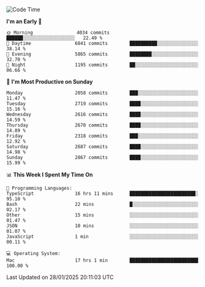 <!--START_SECTION:waka-->
![Code Time](http://img.shields.io/badge/Code%20Time-4%2C779%20hrs%2037%20mins-blue)

**I'm an Early 🐤** 

```text
🌞 Morning                4034 commits        ██████░░░░░░░░░░░░░░░░░░░   22.49 % 
🌆 Daytime                6841 commits        ██████████░░░░░░░░░░░░░░░   38.14 % 
🌃 Evening                5865 commits        ████████░░░░░░░░░░░░░░░░░   32.70 % 
🌙 Night                  1195 commits        ██░░░░░░░░░░░░░░░░░░░░░░░   06.66 % 
```
📅 **I'm Most Productive on Sunday** 

```text
Monday                   2058 commits        ███░░░░░░░░░░░░░░░░░░░░░░   11.47 % 
Tuesday                  2719 commits        ████░░░░░░░░░░░░░░░░░░░░░   15.16 % 
Wednesday                2616 commits        ████░░░░░░░░░░░░░░░░░░░░░   14.59 % 
Thursday                 2670 commits        ████░░░░░░░░░░░░░░░░░░░░░   14.89 % 
Friday                   2318 commits        ███░░░░░░░░░░░░░░░░░░░░░░   12.92 % 
Saturday                 2687 commits        ████░░░░░░░░░░░░░░░░░░░░░   14.98 % 
Sunday                   2867 commits        ████░░░░░░░░░░░░░░░░░░░░░   15.99 % 
```


📊 **This Week I Spent My Time On** 

```text
💬 Programming Languages: 
TypeScript               16 hrs 11 mins      ████████████████████████░   95.10 % 
Bash                     22 mins             █░░░░░░░░░░░░░░░░░░░░░░░░   02.17 % 
Other                    15 mins             ░░░░░░░░░░░░░░░░░░░░░░░░░   01.47 % 
JSON                     10 mins             ░░░░░░░░░░░░░░░░░░░░░░░░░   01.07 % 
JavaScript               1 min               ░░░░░░░░░░░░░░░░░░░░░░░░░   00.11 % 

💻 Operating System: 
Mac                      17 hrs 1 min        █████████████████████████   100.00 % 
```


 Last Updated on 28/01/2025 20:11:03 UTC
<!--END_SECTION:waka-->

